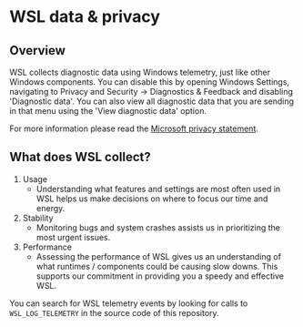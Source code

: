 # WSL data & privacy

## Overview

WSL collects diagnostic data using Windows telemetry, just like other Windows components. You can disable this by opening Windows Settings, navigating to Privacy and Security -> Diagnostics & Feedback and disabling 'Diagnostic data'. You can also view all diagnostic data that you are sending in that menu using the 'View diagnostic data' option. 

For more information please read the [Microsoft privacy statement](https://www.microsoft.com/privacy/privacystatement).

## What does WSL collect?

1. Usage
   - Understanding what features and settings are most often used in WSL helps us make decisions on where to focus our time and energy.
2. Stability
   - Monitoring bugs and system crashes assists us in prioritizing the most urgent issues.
3. Performance
   - Assessing the performance of WSL gives us an understanding of what runtimes / components could be causing slow downs. This supports our commitment in providing you a speedy and effective WSL. 

You can search for WSL telemetry events by looking for calls to `WSL_LOG_TELEMETRY` in the source code of this repository.